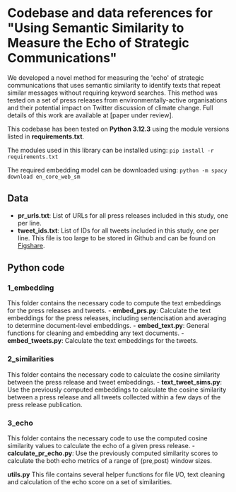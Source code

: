 # Codebase and data references for "Using Semantic Similarity to Measure the Echo of Strategic Communications"

We developed a novel method for measuring the 'echo' of strategic communications that uses semantic similarity to identify texts that repeat similar messages without requiring keyword searches. This method was tested on a set of press releases from environmentally-active organisations and their potential impact on Twitter discussion of climate change. Full details of this work are available at [paper under review].

This codebase has been tested on **Python 3.12.3** using the module versions listed in **requirements.txt**.

The modules used in this library can be installed using:
`pip install -r requirements.txt`

The required embedding model can be downloaded using:
`python -m spacy download en_core_web_sm`

## Data
 - **pr_urls.txt**: List of URLs for all press releases included in this study, one per line. 
 - **tweet_ids.txt**: List of IDs for all tweets included in this study, one per line. This file is too large to be stored in Github and can be found on [Figshare](https://dx.doi.org/10.6084/m9.figshare.28196000).

## Python code
 ### 1_embedding
 This folder contains the necessary code to compute the text embeddings for the press releases and tweets.
    - **embed_prs.py**: Calculate the text embeddings for the press releases, including sentencisation and averaging to determine document-level embeddings.
    - **embed_text.py**: General functions for cleaning and embedding any text documents.
    - **embed_tweets.py**: Calculate the text embeddings for the tweets.

 ### 2_similarities
 This folder contains the necessary code to calculate the cosine similarity between the press release and tweet embeddings.
    - **text_tweet_sims.py**: Use the previously computed embeddings to calculate the cosine similarity between a press release and all tweets collected within a few days of the press release publication.

 ### 3_echo
 This folder contains the necessary code to use the computed cosine similarity values to calculate the echo of a given press release.
    - **calculate_pr_echo.py**: Use the previously computed similarity scores to calculate the both echo metrics of a range of (pre,post) window sizes.

 **utils.py**
 This file contains several helper functions for file I/O, text cleaning and calculation of the echo score on a set of similarities.